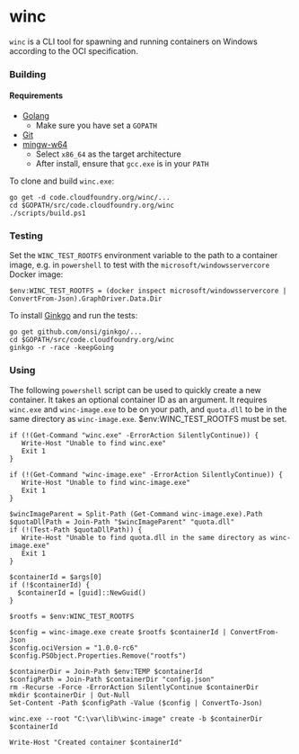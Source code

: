 # winc

`winc` is a CLI tool for spawning and running containers on Windows according to the OCI specification.

### Building

#### Requirements

* [Golang](https://golang.org/dl/)
  * Make sure you have set a `GOPATH`
* [Git](https://git-for-windows.github.io/)
* [mingw-w64](https://sourceforge.net/projects/mingw-w64/)
  * Select `x86_64` as the target architecture
  * After install, ensure that `gcc.exe` is in your `PATH`

To clone and build `winc.exe`:

```
go get -d code.cloudfoundry.org/winc/...
cd $GOPATH/src/code.cloudfoundry.org/winc
./scripts/build.ps1
```

### Testing

Set the `WINC_TEST_ROOTFS` environment variable to the path to a container image, e.g. in `powershell` to test with the `microsoft/windowsservercore` Docker image:

`$env:WINC_TEST_ROOTFS = (docker inspect microsoft/windowsservercore | ConvertFrom-Json).GraphDriver.Data.Dir`

To install [Ginkgo](https://onsi.github.io/ginkgo/
) and run the tests:
```
go get github.com/onsi/ginkgo/...
cd $GOPATH/src/code.cloudfoundry.org/winc
ginkgo -r -race -keepGoing
```

### Using

The following `powershell` script can be used to quickly create a new container. It takes an optional container ID as an argument. It requires `winc.exe` and `winc-image.exe` to be on your path, and `quota.dll` to be in the same directory as `winc-image.exe`. $env:WINC_TEST_ROOTFS must be set.

```
if (!(Get-Command "winc.exe" -ErrorAction SilentlyContinue)) {
   Write-Host "Unable to find winc.exe"
   Exit 1
}

if (!(Get-Command "winc-image.exe" -ErrorAction SilentlyContinue)) {
   Write-Host "Unable to find winc-image.exe"
   Exit 1
}

$wincImageParent = Split-Path (Get-Command winc-image.exe).Path
$quotaDllPath = Join-Path "$wincImageParent" "quota.dll"
if (!(Test-Path $quotaDllPath)) {
   Write-Host "Unable to find quota.dll in the same directory as winc-image.exe"
   Exit 1
}

$containerId = $args[0]
if (!$containerId) {
  $containerId = [guid]::NewGuid()
}

$rootfs = $env:WINC_TEST_ROOTFS 

$config = winc-image.exe create $rootfs $containerId | ConvertFrom-Json
$config.ociVersion = "1.0.0-rc6"
$config.PSObject.Properties.Remove("rootfs")

$containerDir = Join-Path $env:TEMP $containerId
$configPath = Join-Path $containerDir "config.json"
rm -Recurse -Force -ErrorAction SilentlyContinue $containerDir
mkdir $containerDir | Out-Null
Set-Content -Path $configPath -Value ($config | ConvertTo-Json)

winc.exe --root "C:\var\lib\winc-image" create -b $containerDir $containerId

Write-Host "Created container $containerId"
```
